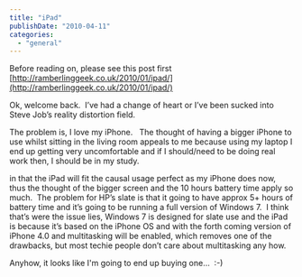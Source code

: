 ```yaml
---
title: "iPad"
publishDate: "2010-04-11"
categories: 
  - "general"
---
```


Before reading on, please see this post first [http://ramberlinggeek.co.uk/2010/01/ipad/](http://ramberlinggeek.co.uk/2010/01/ipad/)

Ok, welcome back.  I’ve had a change of heart or I’ve been sucked into Steve Job’s reality distortion field.

The problem is, I love my iPhone.   The thought of having a bigger iPhone to use whilst sitting in the living room appeals to me because using my laptop I end up getting very uncomfortable and if I should/need to be doing real work then, I should be in my study.

in that the iPad will fit the causal usage perfect as my iPhone does now, thus the thought of the bigger screen and the 10 hours battery time apply so much.  The problem for HP’s slate is that it going to have approx 5+ hours of battery time and it’s going to be running a full version of Windows 7.  I think that’s were the issue lies, Windows 7 is designed for slate use and the iPad is because it’s based on the iPhone OS and with the forth coming version of iPhone 4.0 and multitasking will be enabled, which removes one of the drawbacks, but most techie people don’t care about multitasking any how.

Anyhow, it looks like I'm going to end up buying one…  :-)
